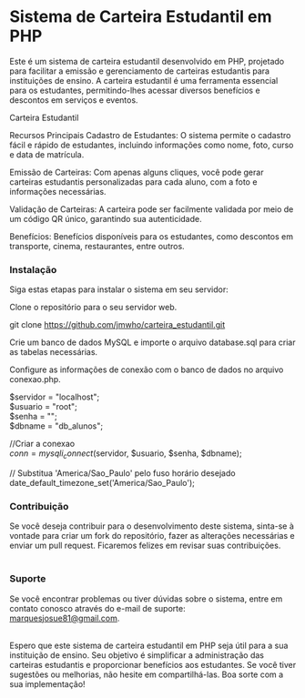<h1>Sistema de Carteira Estudantil em PHP</h1>

Este é um sistema de carteira estudantil desenvolvido em PHP, projetado para facilitar a emissão e gerenciamento de carteiras estudantis para instituições de ensino. A carteira estudantil é uma ferramenta essencial para os estudantes, permitindo-lhes acessar diversos benefícios e descontos em serviços e eventos.

Carteira Estudantil

Recursos Principais
Cadastro de Estudantes: O sistema permite o cadastro fácil e rápido de estudantes, incluindo informações como nome, foto, curso e data de matrícula.

Emissão de Carteiras: Com apenas alguns cliques, você pode gerar carteiras estudantis personalizadas para cada aluno, com a foto e informações necessárias.

Validação de Carteiras: A carteira pode ser facilmente validada por meio de um código QR único, garantindo sua autenticidade.

Benefícios: Benefícios disponíveis para os estudantes, como descontos em transporte, cinema, restaurantes, entre outros.

<h3>Instalação</h3>
Siga estas etapas para instalar o sistema em seu servidor:<br>

Clone o repositório para o seu servidor web.

git clone
<a href="https://github.com/jmwho/carteira_estudantil.git
"> https://github.com/jmwho/carteira_estudantil.git
</a>

Crie um banco de dados MySQL e importe o arquivo database.sql para criar as tabelas necessárias.

Configure as informações de conexão com o banco de dados no arquivo conexao.php.

$servidor = "localhost";<br>
$usuario = "root";<br>
$senha = "";<br>
$dbname = "db_alunos";<br>

//Criar a conexao<br>
$conn = mysqli_connect($servidor, $usuario, $senha, $dbname);<br>

// Substitua 'America/Sao_Paulo' pelo fuso horário desejado
date_default_timezone_set('America/Sao_Paulo');

<h3>Contribuição</h3>
Se você deseja contribuir para o desenvolvimento deste sistema, sinta-se à vontade para criar um fork do repositório, fazer as alterações necessárias e enviar um pull request. Ficaremos felizes em revisar suas contribuições.<br><br>

<h3>Suporte</h3>
Se você encontrar problemas ou tiver dúvidas sobre o sistema, entre em contato conosco através do e-mail de suporte: <a href="mailto:marquesjosue81@gmail.com">marquesjosue81@gmail.com</a>.<br><br>

Espero que este sistema de carteira estudantil em PHP seja útil para a sua instituição de ensino. Seu objetivo é simplificar a administração das carteiras estudantis e proporcionar benefícios aos estudantes. Se você tiver sugestões ou melhorias, não hesite em compartilhá-las. Boa sorte com a sua implementação!

